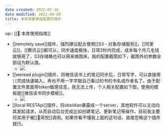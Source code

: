 ```yaml
---
date created: 2022-07-16
date modified: 2022-08-20
title: 本库需要单独配置的插件
---
```


up:: [[🧰 本库使用指南]]

- [[remotely save]]插件，强烈建议配合使用[[S3 - 对象存储服务]]，[[阿里云]]，[[腾讯云]]都可以，同步速度极快，日常2秒内完成，成本每个月几毛钱就够用了，S3存储桶也可以用来做图床。我的配置截图如下，截图外的参数全部设为默认值。
	- ![](<https://img2.oldwinter.top/截屏2022-08-29 下午7.59.39.png>)
- [[weread plugin]]插件，将微信读书上的笔记同步后，日常写字，可以直接用`[[`完成快速输入，再也不用一字字敲自己看过的书的书名或作者名了。由于配置文件里面带token敏感信息，我无法上传，个人相关配置如下图，使用的模板是[[微信读书同步模板]]。
	- ![](<https://img2.oldwinter.top/截屏2022-08-29 下午7.57.01.png>)
- [[local RESTApi]]插件，将obsidian暴露成一个server，其他软件可以主动向其发起请求，从而自动后台完成比如创建笔记、更新笔记等操作。目前我主要将其用于被[[🤖简悦]]调用。如果你看不懂我上面的这句话，直接忽略这个插件就行。
